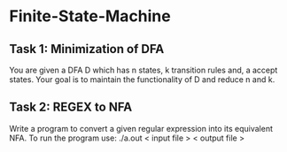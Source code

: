# Finite-State-Machine

## Task 1: Minimization of DFA

You are given a DFA D which has n states, k transition rules and, a accept states. Your goal is to maintain the functionality of D and reduce n and k.

## Task 2: REGEX to NFA

Write a program to convert a given regular expression into its equivalent NFA.
To run the program use: ./a.out < input file > < output file >
